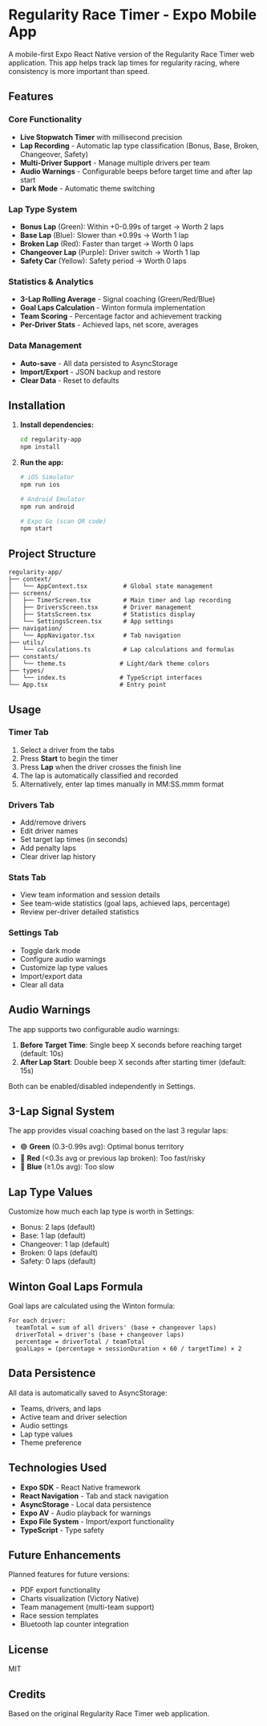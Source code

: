 # Regularity Race Timer - Expo Mobile App

A mobile-first Expo React Native version of the Regularity Race Timer web application. This app helps track lap times for regularity racing, where consistency is more important than speed.

## Features

### Core Functionality
- **Live Stopwatch Timer** with millisecond precision
- **Lap Recording** - Automatic lap type classification (Bonus, Base, Broken, Changeover, Safety)
- **Multi-Driver Support** - Manage multiple drivers per team
- **Audio Warnings** - Configurable beeps before target time and after lap start
- **Dark Mode** - Automatic theme switching

### Lap Type System
- **Bonus Lap** (Green): Within +0-0.99s of target → Worth 2 laps
- **Base Lap** (Blue): Slower than +0.99s → Worth 1 lap
- **Broken Lap** (Red): Faster than target → Worth 0 laps
- **Changeover Lap** (Purple): Driver switch → Worth 1 lap
- **Safety Car** (Yellow): Safety period → Worth 0 laps

### Statistics & Analytics
- **3-Lap Rolling Average** - Signal coaching (Green/Red/Blue)
- **Goal Laps Calculation** - Winton formula implementation
- **Team Scoring** - Percentage factor and achievement tracking
- **Per-Driver Stats** - Achieved laps, net score, averages

### Data Management
- **Auto-save** - All data persisted to AsyncStorage
- **Import/Export** - JSON backup and restore
- **Clear Data** - Reset to defaults

## Installation

1. **Install dependencies:**
   ```bash
   cd regularity-app
   npm install
   ```

2. **Run the app:**
   ```bash
   # iOS Simulator
   npm run ios

   # Android Emulator
   npm run android

   # Expo Go (scan QR code)
   npm start
   ```

## Project Structure

```
regularity-app/
├── context/
│   └── AppContext.tsx          # Global state management
├── screens/
│   ├── TimerScreen.tsx         # Main timer and lap recording
│   ├── DriversScreen.tsx       # Driver management
│   ├── StatsScreen.tsx         # Statistics display
│   └── SettingsScreen.tsx      # App settings
├── navigation/
│   └── AppNavigator.tsx        # Tab navigation
├── utils/
│   └── calculations.ts         # Lap calculations and formulas
├── constants/
│   └── theme.ts               # Light/dark theme colors
├── types/
│   └── index.ts               # TypeScript interfaces
└── App.tsx                    # Entry point
```

## Usage

### Timer Tab
1. Select a driver from the tabs
2. Press **Start** to begin the timer
3. Press **Lap** when the driver crosses the finish line
4. The lap is automatically classified and recorded
5. Alternatively, enter lap times manually in MM:SS.mmm format

### Drivers Tab
- Add/remove drivers
- Edit driver names
- Set target lap times (in seconds)
- Add penalty laps
- Clear driver lap history

### Stats Tab
- View team information and session details
- See team-wide statistics (goal laps, achieved laps, percentage)
- Review per-driver detailed statistics

### Settings Tab
- Toggle dark mode
- Configure audio warnings
- Customize lap type values
- Import/export data
- Clear all data

## Audio Warnings

The app supports two configurable audio warnings:

1. **Before Target Time**: Single beep X seconds before reaching target (default: 10s)
2. **After Lap Start**: Double beep X seconds after starting timer (default: 15s)

Both can be enabled/disabled independently in Settings.

## 3-Lap Signal System

The app provides visual coaching based on the last 3 regular laps:

- 🟢 **Green** (0.3-0.99s avg): Optimal bonus territory
- 🔴 **Red** (<0.3s avg or previous lap broken): Too fast/risky
- 🔵 **Blue** (≥1.0s avg): Too slow

## Lap Type Values

Customize how much each lap type is worth in Settings:

- Bonus: 2 laps (default)
- Base: 1 lap (default)
- Changeover: 1 lap (default)
- Broken: 0 laps (default)
- Safety: 0 laps (default)

## Winton Goal Laps Formula

Goal laps are calculated using the Winton formula:

```
For each driver:
  teamTotal = sum of all drivers' (base + changeover laps)
  driverTotal = driver's (base + changeover laps)
  percentage = driverTotal / teamTotal
  goalLaps = (percentage × sessionDuration × 60 / targetTime) × 2
```

## Data Persistence

All data is automatically saved to AsyncStorage:
- Teams, drivers, and laps
- Active team and driver selection
- Audio settings
- Lap type values
- Theme preference

## Technologies Used

- **Expo SDK** - React Native framework
- **React Navigation** - Tab and stack navigation
- **AsyncStorage** - Local data persistence
- **Expo AV** - Audio playback for warnings
- **Expo File System** - Import/export functionality
- **TypeScript** - Type safety

## Future Enhancements

Planned features for future versions:
- PDF export functionality
- Charts visualization (Victory Native)
- Team management (multi-team support)
- Race session templates
- Bluetooth lap counter integration

## License

MIT

## Credits

Based on the original Regularity Race Timer web application.
